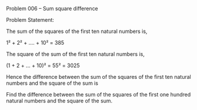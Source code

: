 Problem 006 – Sum square difference

Problem Statement:

The sum of the squares of the first ten natural numbers is,

1² + 2² + .... + 10² = 385

The square of the sum of the first ten natural numbers is,

(1 + 2 + ... + 10)² = 55² = 3025

Hence the difference between the sum of the squares of the first ten natural numbers and the square of the sum is


Find the difference between the sum of the squares of the first one hundred natural numbers and the square of the sum.

